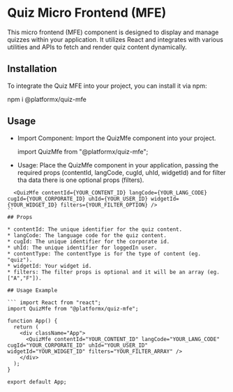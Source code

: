 # Quiz Micro Frontend (MFE)

This micro frontend (MFE) component is designed to display and manage quizzes within your application. It utilizes React and integrates with various utilities and APIs to fetch and render quiz content dynamically.

## Installation

To integrate the Quiz MFE into your project, you can install it via npm:

npm i @platformx/quiz-mfe

## Usage

- Import Component: Import the QuizMfe component into your project.

  import QuizMfe from "@platformx/quiz-mfe";

- Usage: Place the QuizMfe component in your application, passing the required props (contentId, langCode, cugId, uhId, widgetId) and for filter tha data there is one optional props (filters).

````
  <QuizMfe contentId={YOUR_CONTENT_ID} langCode={YOUR_LANG_CODE} cugId={YOUR_CORPORATE_ID} uhId={YOUR_USER_ID} widgetId={YOUR_WIDGET_ID} filters={YOUR_FILTER_OPTION} />
``
## Props

* contentId: The unique identifier for the quiz content.
* langCode: The language code for the quiz content.
* cugId: The unique identifier for the corporate id.
* uhId: The unique identifier for loggedIn user.
* contentType: The contentType is for the type of content (eg. "quiz").
* widgetId: Your widget id.
* filters: The filter props is optional and it will be an array (eg. ["A","F"]).

## Usage Example

``` import React from "react";
import QuizMfe from "@platformx/quiz-mfe";

function App() {
  return (
    <div className="App">
      <QuizMfe contentId="YOUR_CONTENT_ID" langCode="YOUR_LANG_CODE"  cugId="YOUR_CORPORATE_ID" uhId="YOUR_USER_ID" widgetId="YOUR_WIDGET_ID" filters="YOUR_FILTER_ARRAY" />
    </div>
  );
}

export default App;

````
